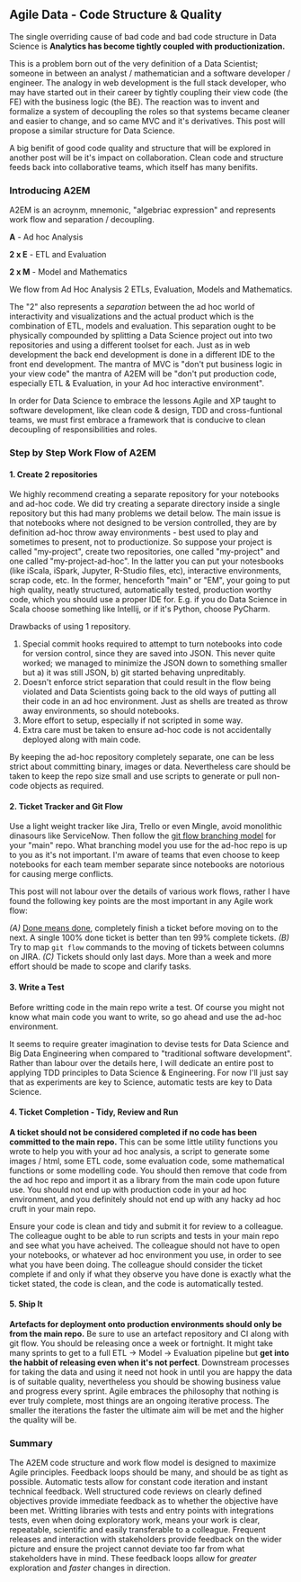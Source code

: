 ## Agile Data - Code Structure & Quality

The single overriding cause of bad code and bad code structure in Data Science is **Analytics has become tightly coupled with productionization.**

This is a problem born out of the very definition of a Data Scientist; someone in between an analyst / mathematician and a software developer / engineer.  The analogy in web development is the full stack developer, who may have started out in their career by tightly coupling their view code (the FE) with the business logic (the BE).  The reaction was to invent and formalize a system of decoupling the roles so that systems became cleaner and easier to change, and so came MVC and it's derivatives.  This post will propose a similar structure for Data Science.

A big benifit of good code quality and structure that will be explored in another post will be it's impact on collaboration.  Clean code and structure feeds back into collaborative teams, which itself has many benifits.

### Introducing A2EM

A2EM is an acroynm, mnemonic, "algebriac expression" and represents work flow and separation / decoupling.

**A** - Ad hoc Analysis

**2 x E** - ETL and Evaluation

**2 x M** - Model and Mathematics

We flow from Ad Hoc Analysis 2 ETLs, Evaluation, Models and Mathematics.

The "2" also represents a *separation* between the ad hoc world of interactivity and visualizations and the actual product which is the combination of ETL, models and evaluation.  This separation ought to be physically compounded by splitting a Data Science project out into two repositories and using a different toolset for each. Just as in web development the back end development is done in a different IDE to the front end development. The mantra of MVC is "don't put business logic in your view code" the mantra of A2EM will be "don't put production code, especially ETL & Evaluation, in your Ad hoc interactive environment".

In order for Data Science to embrace the lessons Agile and XP taught to software development, like clean code & design, TDD and cross-funtional teams, we must first embrace a framework that is conducive to clean decoupling of responsibilities and roles.

### Step by Step Work Flow of A2EM

#### 1. Create 2 repositories

We highly recommend creating a separate repository for your notebooks and ad-hoc code.  We did try creating a separate directory inside a single repository but this had many problems we detail below.  The main issue is that notebooks where not designed to be version controlled, they are by definition ad-hoc throw away environments - best used to play and sometimes to present, not to productionize.  So suppose your project is called "my-project", create two repositories, one called "my-project" and one called "my-project-ad-hoc". In the latter you can put your notesbooks (like iScala, iSpark, Jupyter, R-Studio files, etc), interactive environments, scrap code, etc. In the former, henceforth "main" or "EM", your going to put high quality, neatly structured, automatically tested, production worthy code, which you should use a proper IDE for. E.g. if you do Data Science in Scala choose something like Intellij, or if it's Python, choose PyCharm.

Drawbacks of using 1 repository.

1. Special commit hooks required to attempt to turn notebooks into code for version control, since they are saved into JSON.  This never quite worked; we managed to minimize the JSON down to something smaller but a) it was still JSON, b) git started behaving unpreditably.
2. Doesn't enforce strict separation that could result in the flow being violated and Data Scientists going back to the old ways of putting all their code in an ad hoc environment. Just as shells are treated as throw away environments, so should notebooks.
3. More effort to setup, especially if not scripted in some way.
4. Extra care must be taken to ensure ad-hoc code is not accidentally deployed along with main code.

By keeping the ad-hoc repository completely separate, one can be less strict about committing binary, images or data.  Nevertheless care should be taken to keep the repo size small and use scripts to generate or pull non-code objects as required.

#### 2. Ticket Tracker and Git Flow

Use a light weight tracker like Jira, Trello or even Mingle, avoid monolithic dinasours like ServiceNow.  Then follow the [git flow branching model](http://danielkummer.github.io/git-flow-cheatsheet/) for your "main" repo.  What branching model you use for the ad-hoc repo is up to you as it's not important. I'm aware of teams that even choose to keep notebooks for each team member separate since notebooks are notorious for causing merge conflicts.

This post will not labour over the details of various work flows, rather I have found the following key points are the most important in any Agile work flow:

*(A)* [Done means done](http://www.allaboutagile.com/agile-principle-7-done-means-done/), completely finish a ticket before moving on to the next.  A single 100% done ticket is better than ten 99% complete tickets.
*(B)* Try to map `git flow` commands to the moving of tickets between columns on JIRA.
*(C)* Tickets should only last days.  More than a week and more effort should be made to scope and clarify tasks.

#### 3. Write a Test

Before writting code in the main repo write a test.  Of course you might not know what main code you want to write, so go ahead and use the ad-hoc environment.

It seems to require greater imagination to devise tests for Data Science and Big Data Engineering when compared to "traditional software development".  Rather than labour over the details here, I will dedicate an entire post to applying TDD principles to Data Science & Engineering. For now I'll just say that as experiments are key to Science, automatic tests are key to Data Science.

#### 4. Ticket Completion - Tidy, Review and Run

**A ticket should not be considered completed if no code has been committed to the main repo.** This can be some little utility functions you wrote to help you with your ad hoc analysis, a script to generate some images / html, some ETL code, some evaluation code, some mathematical functions or some modelling code.  You should then remove that code from the ad hoc repo and import it as a library from the main code upon future use.  You should not end up with production code in your ad hoc environment, and you definitely should not end up with any hacky ad hoc cruft in your main repo.

Ensure your code is clean and tidy and submit it for review to a colleague.  The colleague ought to be able to run scripts and tests in your main repo and see what you have acheived.  The colleague should not have to open your notebooks, or whatever ad hoc environment you use, in order to see what you have been doing.  The colleague should consider the ticket complete if and only if what they observe you have done is exactly what the ticket stated, the code is clean, and the code is automatically tested.

#### 5. Ship It

**Artefacts for deployment onto production environments should only be from the main repo.**  Be sure to use an artefact repository and CI along with git flow. You should be releasing once a week or fortnight. It might take many sprints to get to a full ETL -> Model -> Evaluation pipeline but **get into the habbit of releasing even when it's not perfect**. Downstream processes for taking the data and using it need not hook in until you are happy the data is of suitable quality, nevertheless you should be showing business value and progress every sprint. Agile embraces the philosophy that nothing is ever truly complete, most things are an ongoing iterative process. The smaller the iterations the faster the ultimate aim will be met and the higher the quality will be.

### Summary

The A2EM code structure and work flow model is designed to maximize Agile principles. Feedback loops should be many, and should be as tight as possible.  Automatic tests allow for constant code iteration and instant technical feedback.  Well structured code reviews on clearly defined objectives provide immediate feedback as to whether the objective have been met.  Writting libraries with tests and entry points with integrations tests, even when doing exploratory work, means your work is clear, repeatable, scientific and easily transferable to a colleague.  Frequent releases and interaction with stakeholders provide feedback on the wider picture and ensure the project cannot deviate too far from what stakeholders have in mind.  These feedback loops allow for *greater* exploration and *faster* changes in direction.
